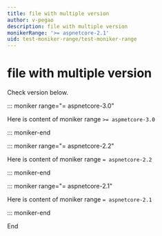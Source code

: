 ```yaml
---
title: file with multiple version
author: v-pegao
description: file with multiple version
monikerRange: '>= aspnetcore-2.1'
uid: test-moniker-range/test-moniker-range
---
```


# file with multiple version

Check version below.

::: moniker range="= aspnetcore-3.0"

Here is content of moniker range `>= aspmetcore-3.0`

::: moniker-end

::: moniker range="= aspnetcore-2.2"

Here is content of moniker range `= aspnetcore-2.2`

::: moniker-end

::: moniker range="= aspnetcore-2.1"

Here is content of moniker range `= aspnetcore-2.1`

::: moniker-end

End
